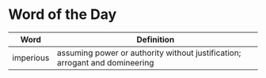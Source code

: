 # Word of the Day

|Word|Definition|
|---|---|
|imperious|assuming power or authority without justification; arrogant and domineering|
